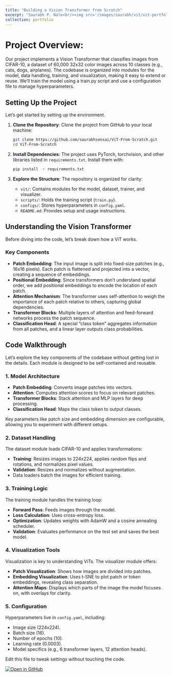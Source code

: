 ```yaml
---
title: "Building a Vision Transformer from Scratch"
excerpt: "Saurabh P. Nale<br/><img src='/images/saurabh/vit/vit-portfolio.png'>"
collection: portfolio
---
```


# Project Overview:

Our project implements a Vision Transformer that classifies images from CIFAR-10, a dataset of 60,000 32x32 color images across 10 classes (e.g., cats, dogs, airplanes). The codebase is organized into modules for the model, data handling, training, and visualization, making it easy to extend or reuse. We’ll train the model using a train.py script and use a configuration file to manage hyperparameters. 

## Setting Up the Project

Let’s get started by setting up the environment.

1. **Clone the Repository**: Clone the project from GitHub to your local machine:

   ```bash
   git clone https://github.com/saurabhsensai/ViT-From-Scratch.git
   cd ViT-From-Scratch
   ```

2. **Install Dependencies**: The project uses PyTorch, torchvision, and other libraries listed in `requirements.txt`. Install them with:

   ```bash
   pip install -r requirements.txt
   ```

3. **Explore the Structure**: The repository is organized for clarity:

   - `vit/`: Contains modules for the model, dataset, trainer, and visualizer.
   - `scripts/`: Holds the training script (`train.py`).
   - `configs/`: Stores hyperparameters in `config.yaml`.
   - `README.md`: Provides setup and usage instructions.

## Understanding the Vision Transformer

Before diving into the code, let’s break down how a ViT works.

### Key Components

- **Patch Embedding**: The input image is split into fixed-size patches (e.g., 16x16 pixels). Each patch is flattened and projected into a vector, creating a sequence of embeddings.
- **Positional Embedding**: Since transformers don’t understand spatial order, we add positional embeddings to encode the location of each patch.
- **Attention Mechanism**: The transformer uses self-attention to weigh the importance of each patch relative to others, capturing global dependencies.
- **Transformer Blocks**: Multiple layers of attention and feed-forward networks process the patch sequence.
- **Classification Head**: A special “class token” aggregates information from all patches, and a linear layer outputs class probabilities.

## Code Walkthrough

Let’s explore the key components of the codebase without getting lost in the details. Each module is designed to be self-contained and reusable.

### 1. Model Architecture

- **Patch Embedding**: Converts image patches into vectors.
- **Attention**: Computes attention scores to focus on relevant patches.
- **Transformer Blocks**: Stack attention and MLP layers for deep processing.
- **Classification Head**: Maps the class token to output classes.

Key parameters like patch size and embedding dimension are configurable, allowing you to experiment with different setups.

### 2. Dataset Handling

The dataset module loads CIFAR-10 and applies transformations:

- **Training**: Resizes images to 224x224, applies random flips and rotations, and normalizes pixel values.
- **Validation**: Resizes and normalizes without augmentation.
- Data loaders batch the images for efficient training.

### 3. Training Logic

The training module handles the training loop:

- **Forward Pass**: Feeds images through the model.
- **Loss Calculation**: Uses cross-entropy loss.
- **Optimization**: Updates weights with AdamW and a cosine annealing scheduler.
- **Validation**: Evaluates performance on the test set and saves the best model.

### 4. Visualization Tools

Visualization is key to understanding ViTs. The visualizer module offers:

- **Patch Visualization**: Shows how images are divided into patches.
- **Embedding Visualization**: Uses t-SNE to plot patch or token embeddings, revealing class separation.
- **Attention Maps**: Displays which parts of the image the model focuses on, with overlays for clarity.

### 5. Configuration

Hyperparameters live in `config.yaml`, including:

- Image size (224x224).
- Batch size (16).
- Number of epochs (10).
- Learning rate (0.0003).
- Model specifics (e.g., 6 transformer layers, 12 attention heads).

Edit this file to tweak settings without touching the code.

<a href="https://github.com/saurabhsensai/ViT-From-Scratch" target="_blank">
  <img src="https://img.shields.io/badge/Open%20in-GitHub-black?logo=github" alt="Open in GitHub"/>
</a>
